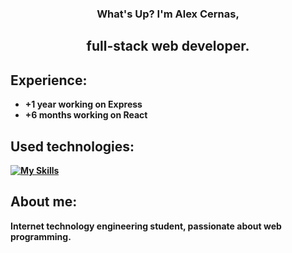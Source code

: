 <div align="center">
   <h3>What's Up? I'm <b>Alex Cernas<b>,</h3>
  <h2>full-stack web developer.</h2>
</div>


## Experience:
- +1 year working on Express
- +6 months working on React


## Used technologies:
[![My Skills](https://skillicons.dev/icons?i=react,express,nodejs,js,html,css,mongodb,postman)](https://skillicons.dev)

## About me:
<p>Internet technology engineering student, passionate about web programming.</p>
